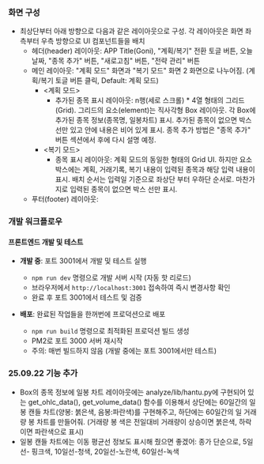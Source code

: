 ### 화면 구성
- 최상단부터 아래 방향으로 다음과 같은 레이아웃으로 구성. 각 레이아웃은 화면 좌측부터 우측 방향으로 UI 컴포넌트들을 배치  
  - 헤더(header) 레이아웃: APP Title(Goni), "계획/복기" 전환 토글 버튼, 오늘 날짜, "종목 추가" 버튼,  "새로고침" 버튼, "전략 관리" 버튼  
  - 메인 레이아웃: "계획 모드" 화면과 "복기 모드" 화면 2 화면으로 나누어짐. (계획/복기 토글 버튼 클릭, Default: 계획 모드)
    - <계획 모드>
      - 추가된 종목 표시 레이아웃: n행(세로 스크롤) * 4열 형태의 그리드(Grid). 그리드의 요소(element)는 직사각형 Box 레이아웃. 각 Box에 추가된 종목 정보(종목명, 일봉차트) 표시. 추가된 종목이 없으면 박스 선만 있고 안에 내용은 비어 있게 표시. 종목 추가 방법은 "종목 추가" 버튼 섹션에서 후에 다시 설명 예정.   
    - <복기 모드>
      - 종목 표시 레이아웃: 계획 모드의 동일한 형태의 Grid UI. 하지만 요소 박스에는 계획, 거래기록, 복기 내용이 입력된 종목과 해당 입력 내용이 표시. 배치 순서는 입력일 기준으로 좌상단 부터 우하단 순서로. 마찬가지로 입력된 종목이 없으면 박스 선만 표시.  
  - 푸터(footer) 레이아웃:

### 개발 워크플로우

#### 프론트엔드 개발 및 테스트
- **개발 중**: 포트 3001에서 개발 및 테스트 실행
  - `npm run dev` 명령으로 개발 서버 시작 (자동 핫 리로드)
  - 브라우저에서 `http://localhost:3001` 접속하여 즉시 변경사항 확인
  - 완료 후 포트 3001에서 테스트 및 검증

- **배포**: 완료된 작업들을 한꺼번에 프로덕션으로 배포
  - `npm run build` 명령으로 최적화된 프로덕션 빌드 생성
  - PM2로 포트 3000 서버 재시작
  - 주의: 매번 빌드하지 않음 (개발 중에는 포트 3001에서만 테스트)

### 25.09.22 기능 추가
  - Box의 종목 정보에 일봉 차트 레이아웃에는 analyze/lib/hantu.py에 구현되어 있는 get_ohlc_data(), get_volume_data() 함수를 이용해서 상단에는 60일간의 일봉 캔들 차트(양봉: 붉은색, 음봉:파란색)를 구현해주고, 하단에는 60일간의 일 거래량 봉 차트를 만들어줘. (거래량 봉 색은 전일대비 거래량이 상승이면 붉은색, 하락이면 파란색으로 표시)
 - 일봉 캔들 차트에는 이동 평균선 정보도 표시해 줬으면 좋겠어: 종가 단순으로, 5일선- 핑크색, 10일선-청색, 20일선-노란색, 60일선-녹색
